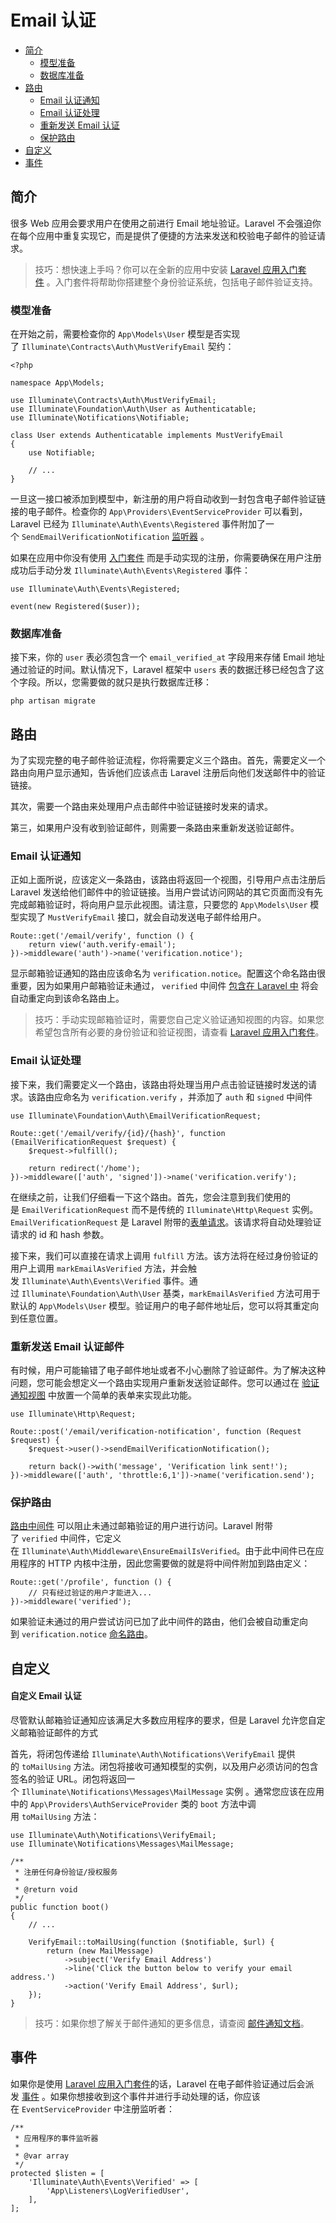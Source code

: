 # Email 认证

- [简介](#introduction)
    - [模型准备](#model-preparation)
    - [数据库准备](#database-preparation)
- [路由](#verification-routing)
    - [Email 认证通知](#the-email-verification-notice)
    - [Email 认证处理](#the-email-verification-handler)
    - [重新发送 Email 认证](#resending-the-verification-email)
    - [保护路由](#protecting-routes)
- [自定义](#customization)
- [事件](#events)

<a name="introduction"></a>
## 简介

很多 Web 应用会要求用户在使用之前进行 Email 地址验证。Laravel 不会强迫你在每个应用中重复实现它，而是提供了便捷的方法来发送和校验电子邮件的验证请求。

> 技巧：想快速上手吗？你可以在全新的应用中安装 [Laravel 应用入门套件](/docs/laravel/9.x/starter-kits) 。入门套件将帮助你搭建整个身份验证系统，包括电子邮件验证支持。

<a name="model-preparation"></a>
### 模型准备

在开始之前，需要检查你的 `App\Models\User` 模型是否实现了 `Illuminate\Contracts\Auth\MustVerifyEmail` 契约：

    <?php

    namespace App\Models;

    use Illuminate\Contracts\Auth\MustVerifyEmail;
    use Illuminate\Foundation\Auth\User as Authenticatable;
    use Illuminate\Notifications\Notifiable;

    class User extends Authenticatable implements MustVerifyEmail
    {
        use Notifiable;

        // ...
    }

一旦这一接口被添加到模型中，新注册的用户将自动收到一封包含电子邮件验证链接的电子邮件。检查你的 `App\Providers\EventServiceProvider` 可以看到，Laravel 已经为 `Illuminate\Auth\Events\Registered` 事件附加了一个 `SendEmailVerificationNotification` [监听器](/docs/laravel/9.x/events) 。

如果在应用中你没有使用 [入门套件](/docs/laravel/9.x/starter-kits) 而是手动实现的注册，你需要确保在用户注册成功后手动分发 `Illuminate\Auth\Events\Registered` 事件：

    use Illuminate\Auth\Events\Registered;

    event(new Registered($user));



<a name="database-preparation"></a>
### 数据库准备

接下来，你的 `user` 表必须包含一个 `email_verified_at` 字段用来存储 Email 地址通过验证的时间。默认情况下，Laravel 框架中 `users` 表的数据迁移已经包含了这个字段。所以，您需要做的就只是执行数据库迁移：

```shell
php artisan migrate
```

<a name="verification-routing"></a>
## 路由

为了实现完整的电子邮件验证流程，你将需要定义三个路由。首先，需要定义一个路由向用户显示通知，告诉他们应该点击 Laravel 注册后向他们发送邮件中的验证链接。

其次，需要一个路由来处理用户点击邮件中验证链接时发来的请求。

第三，如果用户没有收到验证邮件，则需要一条路由来重新发送验证邮件。

<a name="the-email-verification-notice"></a>
### Email 认证通知

正如上面所说，应该定义一条路由，该路由将返回一个视图，引导用户点击注册后 Laravel 发送给他们邮件中的验证链接。当用户尝试访问网站的其它页面而没有先完成邮箱验证时，将向用户显示此视图。请注意，只要您的 `App\Models\User` 模型实现了 `MustVerifyEmail` 接口，就会自动发送电子邮件给用户。

    Route::get('/email/verify', function () {
        return view('auth.verify-email');
    })->middleware('auth')->name('verification.notice');

显示邮箱验证通知的路由应该命名为 `verification.notice`。配置这个命名路由很重要，因为如果用户邮箱验证未通过， `verified` 中间件 [包含在 Laravel 中](#protecting-routes) 将会自动重定向到该命名路由上。

> 技巧：手动实现邮箱验证时，需要您自己定义验证通知视图的内容。如果您希望包含所有必要的身份验证和验证视图，请查看 [Laravel 应用入门套件](/docs/laravel/9.x/starter-kits)。



<a name="the-email-verification-handler"></a>
### Email 认证处理

接下来，我们需要定义一个路由，该路由将处理当用户点击验证链接时发送的请求。该路由应命名为 `verification.verify` ，并添加了 `auth` 和 `signed` 中间件

    use Illuminate\Foundation\Auth\EmailVerificationRequest;

    Route::get('/email/verify/{id}/{hash}', function (EmailVerificationRequest $request) {
        $request->fulfill();

        return redirect('/home');
    })->middleware(['auth', 'signed'])->name('verification.verify');

在继续之前，让我们仔细看一下这个路由。首先，您会注意到我们使用的是 `EmailVerificationRequest` 而不是传统的 `Illuminate\Http\Request` 实例。`EmailVerificationRequest` 是 Laravel 附带的[表单请求](/docs/laravel/9.x/validation#form-request-validation)。该请求将自动处理验证请求的 id 和 hash 参数。

接下来，我们可以直接在请求上调用 `fulfill` 方法。该方法将在经过身份验证的用户上调用 `markEmailAsVerified` 方法，并会触发 `Illuminate\Auth\Events\Verified` 事件。通过 `Illuminate\Foundation\Auth\User` 基类，`markEmailAsVerified` 方法可用于默认的 `App\Models\User` 模型。验证用户的电子邮件地址后，您可以将其重定向到任意位置。

<a name="resending-the-verification-email"></a>
### 重新发送 Email 认证邮件

有时候，用户可能输错了电子邮件地址或者不小心删除了验证邮件。为了解决这种问题，您可能会想定义一个路由实现用户重新发送验证邮件。您可以通过在 [验证通知视图](#the-email-verification-notice) 中放置一个简单的表单来实现此功能。

    use Illuminate\Http\Request;

    Route::post('/email/verification-notification', function (Request $request) {
        $request->user()->sendEmailVerificationNotification();

        return back()->with('message', 'Verification link sent!');
    })->middleware(['auth', 'throttle:6,1'])->name('verification.send');



<a name="protecting-routes"></a>
### 保护路由

[路由中间件](/docs/laravel/9.x/middleware) 可以阻止未通过邮箱验证的用户进行访问。Laravel 附带了 `verified` 中间件，它定义在 `Illuminate\Auth\Middleware\EnsureEmailIsVerified`。由于此中间件已在应用程序的 HTTP 内核中注册，因此您需要做的就是将中间件附加到路由定义：

    Route::get('/profile', function () {
        // 只有经过验证的用户才能进入...
    })->middleware('verified');

如果验证未通过的用户尝试访问已加了此中间件的路由，他们会被自动重定向到 `verification.notice` [命名路由](/docs/laravel/9.x/routing#named-routes)。

<a name="customization"></a>
## 自定义

<a name="verification-email-customization"></a>
#### 自定义 Email 认证

尽管默认邮箱验证通知应该满足大多数应用程序的要求，但是 Laravel 允许您自定义邮箱验证邮件的方式

首先，将闭包传递给 `Illuminate\Auth\Notifications\VerifyEmail` 提供的 `toMailUsing` 方法。闭包将接收可通知模型的实例，以及用户必须访问的包含签名的验证 URL。闭包将返回一个 `Illuminate\Notifications\Messages\MailMessage` 实例 。通常您应该在应用中的 `App\Providers\AuthServiceProvider` 类的 `boot` 方法中调用 `toMailUsing` 方法：

    use Illuminate\Auth\Notifications\VerifyEmail;
    use Illuminate\Notifications\Messages\MailMessage;

    /**
     * 注册任何身份验证/授权服务
     *
     * @return void
     */
    public function boot()
    {
        // ...

        VerifyEmail::toMailUsing(function ($notifiable, $url) {
            return (new MailMessage)
                ->subject('Verify Email Address')
                ->line('Click the button below to verify your email address.')
                ->action('Verify Email Address', $url);
        });
    }

> 技巧：如果你想了解关于邮件通知的更多信息，请查阅 [邮件通知文档](/docs/laravel/9.x/notifications#mail-notifications)。



<a name="events"></a>
## 事件

如果你是使用 [Laravel 应用入门套件](/docs/laravel/9.x/starter-kits)的话，Laravel 在电子邮件验证通过后会派发 [事件](/docs/laravel/9.x/events) 。如果你想接收到这个事件并进行手动处理的话，你应该在 `EventServiceProvider` 中注册监听者：

    /**
     * 应用程序的事件监听器
     *
     * @var array
     */
    protected $listen = [
        'Illuminate\Auth\Events\Verified' => [
            'App\Listeners\LogVerifiedUser',
        ],
    ];

